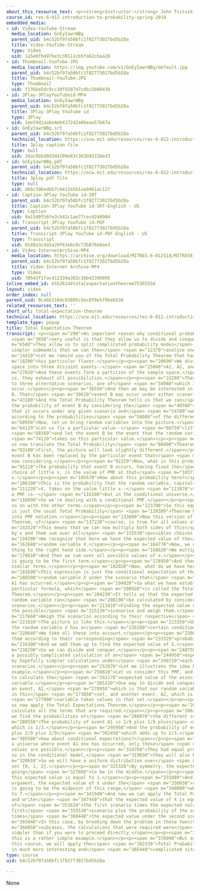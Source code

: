 ```yaml
---
about_this_resource_text: <p><strong>Instructor:</strong> John Tsitsiklis</p>
course_id: res-6-012-introduction-to-probability-spring-2018
embedded_media:
- id: Video-YouTube-Stream
  media_location: GnEyIawrWBg
  parent_uid: b4c52bf97a50bfc1f82773027bd5b28a
  title: Video-YouTube-Stream
  type: Video
  uid: 1a5e8fb497be3c30111cb5fa62cbaa28
- id: Thumbnail-YouTube-JPG
  media_location: https://img.youtube.com/vi/GnEyIawrWBg/default.jpg
  parent_uid: b4c52bf97a50bfc1f82773027bd5b28a
  title: Thumbnail-YouTube-JPG
  type: Thumbnail
  uid: f13bbe5dc9cc30f9287d7cdbc5b0043b
- id: 3Play-3PlayYouTubeid-MP4
  media_location: GnEyIawrWBg
  parent_uid: b4c52bf97a50bfc1f82773027bd5b28a
  title: 3Play-3Play YouTube id
  type: 3Play
  uid: 1ee59d1aabe4eb437242a0beaa57b87a
- id: GnEyIawrWBg.srt
  parent_uid: b4c52bf97a50bfc1f82773027bd5b28a
  technical_location: https://ocw.mit.edu/resources/res-6-012-introduction-to-probability-spring-2018/part-i-the-fundamentals/total-expectation-theorem/GnEyIawrWBg.srt
  title: 3play caption file
  type: null
  uid: 34ac8bbd0d3d4299e83c363b9322bed3
- id: GnEyIawrWBg.pdf
  parent_uid: b4c52bf97a50bfc1f82773027bd5b28a
  technical_location: https://ocw.mit.edu/resources/res-6-012-introduction-to-probability-spring-2018/part-i-the-fundamentals/total-expectation-theorem/GnEyIawrWBg.pdf
  title: 3play pdf file
  type: null
  uid: db6c596edbb7c0412e5b1aa9461ac127
- id: Caption-3Play YouTube id-SRT
  parent_uid: b4c52bf97a50bfc1f82773027bd5b28a
  title: Caption-3Play YouTube id-SRT-English - US
  type: Caption
  uid: 9a15d0f56fe3cb42c1ae77cecd248984
- id: Transcript-3Play YouTube id-PDF
  parent_uid: b4c52bf97a50bfc1f82773027bd5b28a
  title: Transcript-3Play YouTube id-PDF-English - US
  type: Transcript
  uid: 8148a3c4a5a29f63ebc0c73b876e0ae3
- id: Video-InternetArchive-MP4
  media_location: https://archive.org/download/MITRES.6-012S18/MITRES6_012S18_L06-05_300k.mp4
  parent_uid: b4c52bf97a50bfc1f82773027bd5b28a
  title: Video-Internet Archive-MP4
  type: Video
  uid: 70543f1fac412339a302c16b42390895
inline_embed_id: 65526244totalexpectationtheorem75365558
layout: video
order_index: null
parent_uid: 9ca6b310dc93095c9ac0f0e5f95e6930
related_resources_text: ''
short_url: total-expectation-theorem
technical_location: https://ocw.mit.edu/resources/res-6-012-introduction-to-probability-spring-2018/part-i-the-fundamentals/total-expectation-theorem
template_type: popup
title: Total Expectation Theorem
transcript: <p><span m="290">An important reason why conditional probabilities are</span>
  <span m="3030">very useful is that they allow us to divide and conquer.</span></p><p><span
  m="6540">They allow us to split complicated probability modes</span> <span m="9550">into
  simpler submodels that we can then</span> <span m="12370">analyze one at a time.</span></p><p><span
  m="14410">Let me remind you of the Total Probability Theorem that has</span> <span
  m="18200">his particular flavor.</span></p><p><span m="20690">We divide our sample
  space into three disjoint events--</span> <span m="25060">A1, A2, and A3.</span></p><p><span
  m="27020">And these events form a partition of the sample space,</span> <span m="29830">that
  is, they exhaust all possibilities.</span></p><p><span m="32299">They correspond
  to three alternative scenarios, one of</span> <span m="34960">which is going to
  occur.</span></p><p><span m="36550">And then we may be interested in a certain event
  B. That</span> <span m="39610">event B may occur under either scenario.</span></p><p><span
  m="43180">And the Total Probability Theorem tells us that we can</span> <span m="46060">calculate
  the probability of event B by considering the</span> <span m="49760">probability
  that it occurs under any given scenario and</span> <span m="54700">weigh those probabilities
  according to the probabilities</span> <span m="58080">of the different scenarios.</span></p><p><span
  m="60950">Now, let us bring random variables into the picture.</span></p><p><span
  m="64129">Let us fix a particular value--</span> <span m="66750">little x--</span>
  <span m="68360">and let the event B be the event that the random variable</span>
  <span m="74110">takes on this particular value.</span></p><p><span m="77880">Let
  us now translate the Total Probability</span> <span m="80490">Theorem to this situation.</span></p><p><span
  m="83100">First, the picture will look slightly different.</span></p><p><span m="86650">Our
  event B has been replaced by the particular event that</span> <span m="89560">we're
  now considering.</span></p><p><span m="92229">Now, what is this probability?</span></p><p><span
  m="95210">The probability that event B occurs, having fixed the</span> <span m="99229">particular
  choice of little x, is the value of PMF at that</span> <span m="103770">particular
  x.</span></p><p><span m="105670">How about this probability here?</span></p><p><span
  m="108100">This is the probability that the random variable, capital</span> <span
  m="111220">X, takes on the value little x--</span> <span m="113870">that's what
  a PMF is--</span> <span m="116100">but in the conditional universe.</span></p><p><span
  m="118090">So we're dealing with a conditional PMF.</span></p><p><span m="120980">And
  so on with the other terms.</span></p><p><span m="123700">So this equation here
  is just the usual Total Probability</span> <span m="128389">Theorem but translated
  into PMF notation.</span></p><p><span m="133600">Now this version of the Total Probability
  Theorem, of</span> <span m="137220">course, is true for all values of little x.</span></p><p><span
  m="143520">This means that we can now multiply both sides of this</span> <span m="147450">equation
  by x and them sum over all</span> <span m="155530">possibles choices of x.</span></p><p><span
  m="159200">We recognize that here we have the expected value of the</span> <span
  m="162680">random variable X.</span></p><p><span m="164770">Now, we do the same
  thing to the right hand side.</span></p><p><span m="168620">We multiply by x.</span></p><p><span
  m="170610">And then we sum over all possible values of x.</span></p><p><span m="176820">This
  is going to be the first term.</span></p><p><span m="178950">And then we will have
  similar terms.</span></p><p><span m="182020">Now, what do we have here?</span></p><p><span
  m="183600">This expression is just the conditional expectation of the</span> <span
  m="188500">random variable X under the scenario that</span> <span m="192330">event
  A1 has occurred.</span></p><p><span m="194820">So what we have established is this
  particular formula, which</span> <span m="200920">is called the Total Expectation
  Theorem.</span></p><p><span m="204230">It tells us that the expected value of a
  random variable can</span> <span m="208190">be calculated by considering different
  scenarios.</span></p><p><span m="211810">Finding the expected value under each of
  the possible</span> <span m="215130">scenarios and weigh them.</span></p><p><span
  m="217660">Weigh the scenarios according to their respective</span> <span m="220400">probabilities.</span></p><p><span
  m="221610">The picture is like this.</span></p><p><span m="223350">Under each scenario,
  the random variable X has a</span> <span m="226200">certain conditional expectation.</span></p><p><span
  m="228640">We take all these into account.</span></p><p><span m="230880">We weigh
  them according to their corresponding</span> <span m="233329">probabilities.</span></p><p><span
  m="234300">And we add them up to find the expected value of X.</span></p><p><span
  m="238290">So we can divide and conquer.</span></p><p><span m="240750">We can replace
  a possibly complicated calculation of an</span> <span m="244950">expected value
  by hopefully simpler calculations under</span> <span m="249720">each one of possible
  scenarios.</span></p><p><span m="252670">Let me illustrate the idea by a simple
  example.</span></p><p><span m="258810">Let us consider this PMF, and let us try
  to calculate the</span> <span m="262170">expected value of the associated random
  variable.</span></p><p><span m="265320">One way to divide and conquer is to define
  an event, A1,</span> <span m="270950">which is that our random variable takes values
  in this</span> <span m="273850">set, and another event, A2, which is that the random</span>
  <span m="277900">variable takes values in that set.</span></p><p><span m="281070">Let
  us now apply the Total Expectations Theorem.</span></p><p><span m="283540">Let us
  calculate all the terms that are required.</span></p><p><span m="286330">First,
  we find the probabilities of</span> <span m="288070">the different scenarios.</span></p><p><span
  m="289550">The probability of event A1 is 1/9 plus 1/9 plus</span> <span m="293600">1/9
  which is 1/3.</span></p><p><span m="295950">And the probability of event A2 is 2/9
  plus 2/9 plus 2/9</span> <span m="302450">which adds up to 2/3.</span></p><p><span
  m="305580">How about conditional expectations?</span></p><p><span m="309320">In
  a universe where event A1 one has occurred, only these</span> <span m="313090">three
  values are possible.</span></p><p><span m="314760">They had equal probabilities,
  so in the conditional model,</span> <span m="319030">they will also have equal probabilities.</span></p><p><span
  m="320910">So we will have a uniform distribution over</span> <span m="323170">the
  set {0, 1, 2}.</span></p><p><span m="325320">By symmetry, the expected value is
  going</span> <span m="327660">to be in the middle.</span></p><p><span m="329110">So
  this expected value is equal to 1.</span></p><p><span m="331880">And by a similar
  argument, the expected value of X under the</span> <span m="336030">second scenario
  is going to be the midpoint of this range,</span> <span m="340090">which is equal
  to 7.</span></p><p><span m="341940">And now we can apply the Total Probability Theorem
  and write</span> <span m="347440">that the expected value of X is equal to the probability
  of</span> <span m="351620">the first scenario times the expected value under the
  first</span> <span m="355520">scenario plus the probability of the second scenario
  times</span> <span m="360440">the expected value under the second scenario.</span></p><p><span
  m="365040">In this case, by breaking down the problem in these two</span> <span
  m="368050">subcases, the calculations that were required were</span> <span m="371560">somewhat
  simpler than if you were to proceed directly.</span></p><p><span m="376420">Of course,
  this is a rather simple example.</span></p><p><span m="378990">But as we go on with
  this course, we will apply the</span> <span m="382330">Total Probability Theorem
  in much more interesting and</span> <span m="385440">complicated situations.</span></p><p>&nbsp;</p>
type: course
uid: b4c52bf97a50bfc1f82773027bd5b28a

---
```

None